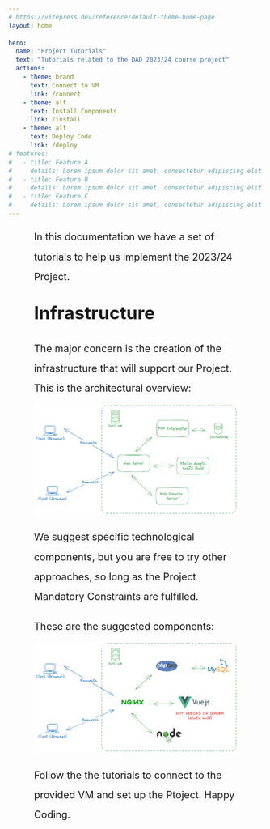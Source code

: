 ```yaml
---
# https://vitepress.dev/reference/default-theme-home-page
layout: home

hero:
  name: "Project Tutorials"
  text: "Tutorials related to the DAD 2023/24 course project"
  actions:
    - theme: brand
      text: Connect to VM
      link: /connect
    - theme: alt
      text: Install Components
      link: /install
    - theme: alt
      text: Deploy Code
      link: /deploy
# features:
#   - title: Feature A
#     details: Lorem ipsum dolor sit amet, consectetur adipiscing elit
#   - title: Feature B
#     details: Lorem ipsum dolor sit amet, consectetur adipiscing elit
#   - title: Feature C
#     details: Lorem ipsum dolor sit amet, consectetur adipiscing elit
---
```


<div style="max-width: 80%; margin: auto; font-size: 1.4em;">
<p style="margin-bottom: 10px; line-height:2em;">In this documentation we have a set of tutorials to help us implement the 2023/24 Project.</p>

<h2 style="font-size:1.8em; font-weight:bold; margin: 30px 0; clear:both;"> Infrastructure </h2>

<p style="margin-bottom: 10px; line-height:2em;">The major concern is the creation of the infrastructure that will support our Project. This is the architectural overview:</p>

<img src="./assets/project_architecture.png" style="margin: auto;"/>

<p style="margin-bottom: 10px; line-height:2em;">We suggest specific technological components, but you are free to try other approaches, so long as the Project Mandatory Constraints are fulfilled.</p>

<p style="margin-bottom: 10px; line-height:2em;">These are the suggested components:</p>
<img src="./assets/project_components.png "  style="margin: auto;"/>

<p style="margin-bottom: 10px; line-height:2em;">Follow the the tutorials to connect to the provided VM and set up the Ptoject. Happy Coding.</p>

</div>
